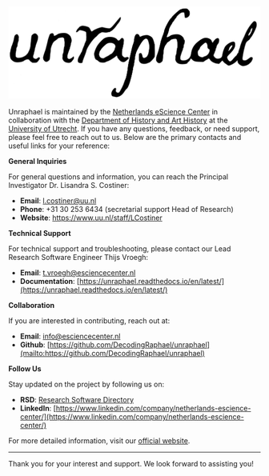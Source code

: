 ![Unraphael banner](https://raw.githubusercontent.com/DecodingRaphael/unraphael/main/src/unraphael/data/logo.png#gh-light-mode-only)

Unraphael is maintained by the [Netherlands eScience Center](https://www.esciencecenter.nl/) in collaboration with the [Department of History and Art History](https://www.uu.nl/en/organisation/department-of-history-and-art-history) at the [University of Utrecht](https://www.uu.nl/en/). If you have any questions, feedback, or need support, please feel free to reach out to us. Below are the primary contacts and useful links for your reference:

**General Inquiries**

For general questions and information, you can reach the Principal Investigator Dr. Lisandra S. Costiner:

- **Email**: [l.costiner@uu.nl](mailto:l.costiner@uu.nl)
- **Phone**: +31 30 253 6434 (secretarial support Head of Research)
- **Website**: https://www.uu.nl/staff/LCostiner

**Technical Support**

For technical support and troubleshooting, please contact our Lead Research Software Engineer Thijs Vroegh:

- **Email**: [t.vroegh@esciencecenter.nl](mailto:t.vroegh@esciencecenter.nl)
- **Documentation**: [https://unraphael.readthedocs.io/en/latest/](https://unraphael.readthedocs.io/en/latest/)

**Collaboration**

If you are interested in contributing, reach out at:

- **Email**: [info@esciencecenter.nl](mailto:info@esciencecenter.nl)
- **Github**: [https://github.com/DecodingRaphael/unraphael](mailto:https://github.com/DecodingRaphael/unraphael)

**Follow Us**

Stay updated on the project by following us on:

- **RSD**: [Research Software Directory](https://research-software-directory.org/projects/renaissance)
- **LinkedIn**: [https://www.linkedin.com/company/netherlands-escience-center/](https://www.linkedin.com/company/netherlands-escience-center/)

For more detailed information, visit our [official website](https://www.esciencecenter.nl/).

---

Thank you for your interest and support. We look forward to assisting you!
